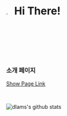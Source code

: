

<!--
**dlams/dlams** is a ✨ _special_ ✨ repository because its `README.md` (this file) appears on your GitHub profile.

Here are some ideas to get you started:

- 🔭 I’m currently working on ...
- 🌱 I’m currently learning ...
- 👯 I’m looking to collaborate on ...
- 🤔 I’m looking for help with ...
- 💬 Ask me about ...
- 📫 How to reach me: ...
- 😄 Pronouns: ...
- ⚡ Fun fact: ...
-->

<!--   
  ![header](https://capsule-render.vercel.app/api?type=waving&color=random&height=250&section=header&text=MinWoo%20Lee&fontSize=90&fontColor=ffffff&fontAlignY=38&&desc=Hi%20there%20👋&cSize=30&descColor=777777)
   -->
  
  # <img src="https://em-content.zobj.net/source/microsoft-teams/337/waving-hand_1f44b.png" width="3%"> Hi There! 


  ### 소개 페이지
  [Show Page Link](https://dlalsdn.notion.site/83ce01581d7749ca864fca1980528fe1?pvs=4)
  
  <br/>
  
  ![dlams's github stats](https://github-readme-stats.vercel.app/api?username=dlams&show_icons=true)






